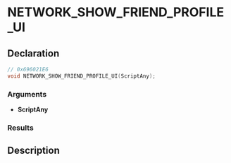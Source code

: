 # NETWORK_SHOW_FRIEND_PROFILE_UI

## Declaration
```cpp
// 0x696021E6
void NETWORK_SHOW_FRIEND_PROFILE_UI(ScriptAny);
```

### Arguments
- **ScriptAny**

### Results

## Description
